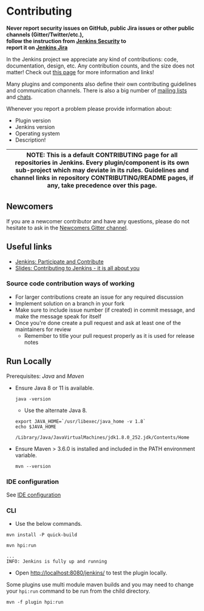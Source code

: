 # Contributing

**Never report security issues on GitHub, public Jira issues or other public channels (Gitter/Twitter/etc.), 	
follow the instruction from [Jenkins Security](https://www.jenkins.io/security/#reporting-vulnerabilities) to 	
report it on [Jenkins Jira](https://issues.jenkins-ci.org)**	

In the Jenkins project we appreciate any kind of contributions: code, documentation, design, etc.
Any contribution counts, and the size does not matter!
Check out [this page](https://jenkins.io/participate/) for more information and links!

Many plugins and components also define their own contributing guidelines and communication channels. 
There is also a big number of [mailing lists](https://jenkins.io/mailing-lists/) and [chats](https://jenkins.io/chat/).

Whenever you report a problem please provide information about:	

- Plugin version	
- Jenkins version	
- Operating system	
- Description!	

| NOTE: This is a default CONTRIBUTING page for all repositories in Jenkins. Every plugin/component is its own sub-project which may deviate in its rules. Guidelines and channel links in repository CONTRIBUTING/README pages, if any, take precedence over this page. |
| --- |

## Newcomers

If you are a newcomer contributor and have any questions, please do not hesitate to ask in the [Newcomers Gitter channel](https://gitter.im/jenkinsci/newcomer-contributors).

## Useful links

* [Jenkins: Participate and Contribute](https://jenkins.io/participate/)
* [Slides: Contributing to Jenkins - it is all about you](https://docs.google.com/presentation/d/1JHgVzWZAx95IsUAZp8OoyCQGGkrCjzUd7eblwd1Y-hA/edit?usp=sharing)

### Source code contribution ways of working	

- For larger contributions create an issue for any required discussion	
- Implement solution on a branch in your fork	
- Make sure to include issue number (if created) in commit message, and make the message speak for itself	
- Once you're done create a pull request and ask at least one of the maintainers for review	
  - Remember to title your pull request properly as it is used for release notes	

## Run Locally	

Prerequisites: _Java_ and _Maven_

- Ensure Java 8 or 11 is available.	

  ```shell	
  java -version	
  ```	
  - Use the alternate Java 8.	

  ```shell	
  export JAVA_HOME=`/usr/libexec/java_home -v 1.8`	
  echo $JAVA_HOME	
  ```	

  ```text	
  /Library/Java/JavaVirtualMachines/jdk1.8.0_252.jdk/Contents/Home
  ```	

- Ensure Maven > 3.6.0 is installed and included in the PATH environment variable.	

  ```	
  mvn --version	
  ```	

### IDE configuration	

See [IDE configuration](https://jenkins.io/doc/developer/development-environment/ide-configuration/)	

### CLI	

- Use the below commands.	

```shell
mvn install -P quick-build
```

```shell	
mvn hpi:run	
```	

```text	
...	
INFO: Jenkins is fully up and running	
```	

- Open <http://localhost:8080/jenkins/> to test the plugin locally.

Some plugins use multi module maven builds and you may need to change your `hpi:run` command to be run from the child directory.

```shell
mvn -f plugin hpi:run
```
